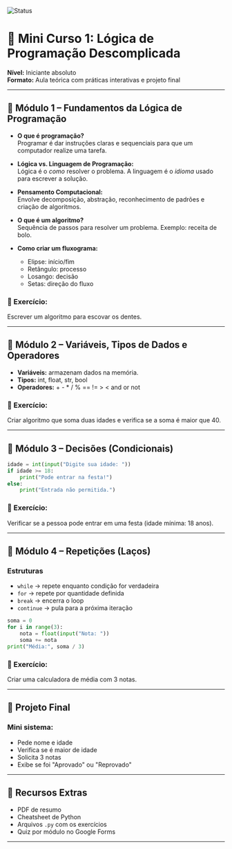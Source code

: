![Status](https://img.shields.io/badge/status-Em%20Desenvolvimento-yellow)
# 🧠 Mini Curso 1: Lógica de Programação Descomplicada

  
**Nível:** Iniciante absoluto  
**Formato:** Aula teórica com práticas interativas e projeto final

---

## 📘 Módulo 1 – Fundamentos da Lógica de Programação

- **O que é programação?**  
Programar é dar instruções claras e sequenciais para que um computador realize uma tarefa.

- **Lógica vs. Linguagem de Programação:**  
Lógica é o *como* resolver o problema. A linguagem é o *idioma* usado para escrever a solução.

- **Pensamento Computacional:**  
Envolve decomposição, abstração, reconhecimento de padrões e criação de algoritmos.

- **O que é um algoritmo?**  
Sequência de passos para resolver um problema. Exemplo: receita de bolo.

- **Como criar um fluxograma:**  
  - Elipse: início/fim  
  - Retângulo: processo  
  - Losango: decisão  
  - Setas: direção do fluxo

### 🧪 Exercício:
Escrever um algoritmo para escovar os dentes.

---

## 📗 Módulo 2 – Variáveis, Tipos de Dados e Operadores

- **Variáveis:** armazenam dados na memória.  
- **Tipos:** int, float, str, bool  
- **Operadores:** + - * / % == != > < and or not

### 🧪 Exercício:
Criar algoritmo que soma duas idades e verifica se a soma é maior que 40.

---

## 📙 Módulo 3 – Decisões (Condicionais)

```python
idade = int(input("Digite sua idade: "))
if idade >= 18:
    print("Pode entrar na festa!")
else:
    print("Entrada não permitida.")
```

### 🧪 Exercício:
Verificar se a pessoa pode entrar em uma festa (idade mínima: 18 anos).

---

## 📕 Módulo 4 – Repetições (Laços)

### Estruturas  
- `while` → repete enquanto condição for verdadeira  
- `for` → repete por quantidade definida  
- `break` → encerra o loop  
- `continue` → pula para a próxima iteração

```python
soma = 0
for i in range(3):
    nota = float(input("Nota: "))
    soma += nota
print("Média:", soma / 3)
```

### 🧪 Exercício:
Criar uma calculadora de média com 3 notas.

---

## 🎯 Projeto Final

### Mini sistema:
- Pede nome e idade  
- Verifica se é maior de idade  
- Solicita 3 notas  
- Exibe se foi "Aprovado" ou "Reprovado"

---

## 🧰 Recursos Extras

- PDF de resumo  
- Cheatsheet de Python  
- Arquivos `.py` com os exercícios  
- Quiz por módulo no Google Forms

---

